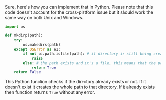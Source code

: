 Sure, here's how you can implement that in Python.
Please note that this code doesn't account for the cross-platform issue but it should work the same way on both Unix and Windows.
```python
import os

def mkdirp(path):
    try:
        os.makedirs(path)
    except OSError as e1:
        if not os.path.isfile(path): # if directory is still being created by another process
            raise
        else: # the path exists and it's a file, this means that the parent directory was successfully created 
            return True
    return False
```
This Python function checks if the directory already exists or not. If it doesn't exist it creates the whole path to that directory. If it already exists then function returns `True` without any error.
